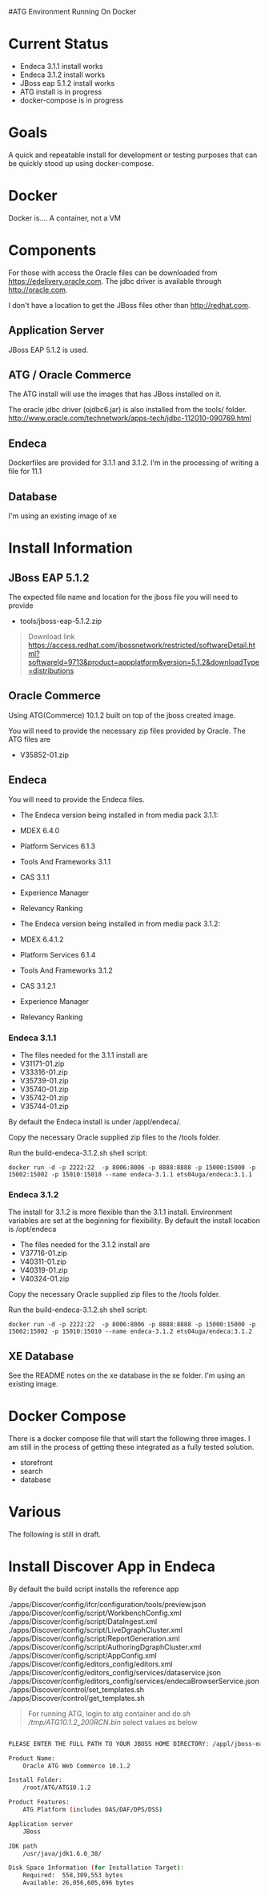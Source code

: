 #ATG Environment Running On Docker

# Current Status

* Endeca 3.1.1 install works
* Endeca 3.1.2 install works
* JBoss eap 5.1.2 install works
* ATG install is in progress
* docker-compose is in progress

# Goals

A quick and repeatable install for development or testing purposes that can be quickly stood up using docker-compose.

# Docker

Docker is....  A container, not a VM

# Components

For those with access the Oracle files can be downloaded from https://edelivery.oracle.com.  The jdbc driver is available through http://oracle.com.

I don't have a location to get the JBoss files other than http://redhat.com.

## Application Server

JBoss EAP 5.1.2 is used.

## ATG / Oracle Commerce

The ATG install will use the images that has JBoss installed on it.

The oracle jdbc driver (ojdbc6.jar) is also installed from the tools/ folder.
http://www.oracle.com/technetwork/apps-tech/jdbc-112010-090769.html  

## Endeca

Dockerfiles are provided for 3.1.1 and 3.1.2.  I'm in the processing of writing a file for 11.1

## Database

I'm using an existing image of xe

# Install Information

## JBoss EAP 5.1.2

The expected file name and location for the jboss file you will need to provide

* tools/jboss-eap-5.1.2.zip
> Download link https://access.redhat.com/jbossnetwork/restricted/softwareDetail.html?softwareId=9713&product=appplatform&version=5.1.2&downloadType=distributions


## Oracle Commerce

Using ATG(Commerce) 10.1.2 built on top of the jboss created image.

You will need to provide the necessary zip files provided by Oracle.  The ATG files are
* V35852-01.zip

## Endeca

You will need to provide the Endeca files.  

* The Endeca version being installed in from media pack 3.1.1:
 * MDEX 6.4.0
 * Platform Services 6.1.3
 * Tools And Frameworks 3.1.1
 * CAS 3.1.1
 * Experience Manager
 * Relevancy Ranking

* The Endeca version being installed in from media pack 3.1.2:
 * MDEX 6.4.1.2
 * Platform Services 6.1.4
 * Tools And Frameworks 3.1.2
 * CAS 3.1.2.1
 * Experience Manager
 * Relevancy Ranking

### Endeca 3.1.1 

* The files needed for the 3.1.1 install are
 * V31171-01.zip
 * V33316-01.zip
 * V35739-01.zip
 * V35740-01.zip
 * V35742-01.zip
 * V35744-01.zip

By default the Endeca install is under /appl/endeca/.  

Copy the necessary Oracle supplied zip files to the /tools folder.

Run the build-endeca-3.1.2.sh shell script:

```
docker run -d -p 2222:22  -p 8006:8006 -p 8888:8888 -p 15000:15000 -p 15002:15002 -p 15010:15010 --name endeca-3.1.1 ets04uga/endeca:3.1.1
```

### Endeca 3.1.2 

The install for 3.1.2 is more flexible than the 3.1.1 install. Environment variables are set at the beginning for flexibility. By default the install location is /opt/endeca

* The files needed for the 3.1.2 install are
 * V37716-01.zip
 * V40311-01.zip
 * V40319-01.zip
 * V40324-01.zip

Copy the necessary Oracle supplied zip files to the /tools folder.

Run the build-endeca-3.1.2.sh shell script:

```
docker run -d -p 2222:22  -p 8006:8006 -p 8888:8888 -p 15000:15000 -p 15002:15002 -p 15010:15010 --name endeca-3.1.2 ets04uga/endeca:3.1.2
```

## XE Database

See the README notes on the xe database in the xe folder.  I'm using an existing image.

# Docker Compose

There is a docker compose file that will start the following three images.  I am still in the process of getting these integrated as a fully tested solution.
* storefront
* search
* database

# Various

The following is still in draft.

# Install Discover App in Endeca

By default the build script installs the reference app

./apps/Discover/config/ifcr/configuration/tools/preview.json
./apps/Discover/config/script/WorkbenchConfig.xml
./apps/Discover/config/script/DataIngest.xml
./apps/Discover/config/script/LiveDgraphCluster.xml
./apps/Discover/config/script/ReportGeneration.xml
./apps/Discover/config/script/AuthoringDgraphCluster.xml
./apps/Discover/config/script/AppConfig.xml
./apps/Discover/config/editors_config/editors.xml
./apps/Discover/config/editors_config/services/dataservice.json
./apps/Discover/config/editors_config/services/endecaBrowserService.json
./apps/Discover/control/set_templates.sh
./apps/Discover/control/get_templates.sh

>  For running ATG, login to atg container and do  *sh /tmp/ATG10.1.2_200RCN.bin*   select values as below   

```sh

PLEASE ENTER THE FULL PATH TO YOUR JBOSS HOME DIRECTORY: /appl/jboss-eap-5.1/jboss-as

Product Name:
    Oracle ATG Web Commerce 10.1.2

Install Folder:
    /root/ATG/ATG10.1.2

Product Features:
    ATG Platform (includes DAS/DAF/DPS/DSS)

Application server
    JBoss

JDK path
    /usr/java/jdk1.6.0_38/

Disk Space Information (for Installation Target): 
    Required:  558,309,553 bytes
    Available: 26,056,605,696 bytes
```


